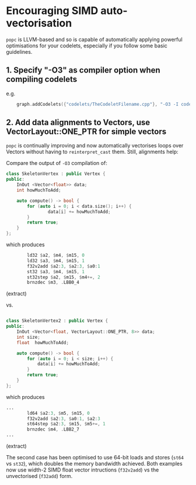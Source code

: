 # Encouraging SIMD auto-vectorisation

`popc` is LLVM-based and so is capable of automatically applying powerful optimisations
for your codelets, especially if you follow some basic guidelines.

## 1. Specify "-O3" as  compiler option when compiling codelets
e.g.
```C++
    graph.addCodelets({"codelets/TheCodeletFilename.cpp"}, "-O3 -I codelets");
```

## 2. Add data alignments to Vectors, use VectorLayout::ONE_PTR for simple vectors
`popc` is continually improving and now automatically vectorises 
loops over Vectors without having to `reinterpret_cast` them. Still,
alignments help:


Compare the output of `-O3` compilation of:

```C++
class SkeletonVertex : public Vertex {
public:
    InOut <Vector<float>> data;
    int howMuchToAdd;

    auto compute() -> bool {
        for (auto i = 0; i < data.size(); i++) {
                data[i] += howMuchToAdd;
        }
        return true;
    }
};

```
which produces
```asm
        ld32 $a2, $m4, $m15, 0
        ld32 $a3, $m4, $m15, 1
        f32v2add $a2:3, $a2:3, $a0:1
        st32 $a3, $m4, $m15, 1
        st32step $a2, $m15, $m4+=, 2
        brnzdec $m3, .LBB0_4
```
(extract)


vs.

```C++

class SkeletonVertex2 : public Vertex {
public:
    InOut <Vector<float, VectorLayout::ONE_PTR, 8>> data;
    int size;
    float  howMuchToAdd;

    auto compute() -> bool {
        for (auto i = 0; i < size; i++) {
            data[i] += howMuchToAdd;
        }
        return true;
    }
};

```
which produces
```asm
...
        ld64 $a2:3, $m5, $m15, 0
        f32v2add $a2:3, $a0:1, $a2:3
        st64step $a2:3, $m15, $m5+=, 1
        brnzdec $m4, .LBB2_7
...
```
(extract)

The second case has been optimised to use 64-bit loads and stores (`st64` vs `st32`),
which doubles the memory bandwidth achieved. Both examples now use width-2 SIMD float vector intructions (`f32v2add`)
vs the unvectorised (`f32add`) form.
